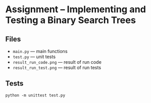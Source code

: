 # Assignment – Implementing and Testing a Binary Search Trees

## Files

- `main.py` — main functions
- `test.py` — unit tests
- `result_run_code.png` — result of run code
- `result_run_test.png` — result of run tests


## Tests

```
python -m unittest test.py
```

